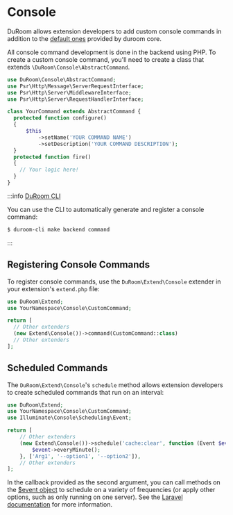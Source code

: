 # Console

DuRoom allows extension developers to add custom console commands in addition to the [default ones](../console.md) provided by duroom core.

All console command development is done in the backend using PHP. To create a custom console command, you'll need to create a class that extends `\DuRoom\Console\AbstractCommand`.

```php
use DuRoom\Console\AbstractCommand;
use Psr\Http\Message\ServerRequestInterface;
use Psr\Http\Server\MiddlewareInterface;
use Psr\Http\Server\RequestHandlerInterface;

class YourCommand extends AbstractCommand {
  protected function configure()
  {
      $this
          ->setName('YOUR COMMAND NAME')
          ->setDescription('YOUR COMMAND DESCRIPTION');
  }
  protected function fire()
  {
    // Your logic here!
  }
}
```

:::info [DuRoom CLI](https://github.com/DuRoom/cli)

You can use the CLI to automatically generate and register a console command:
```bash
$ duroom-cli make backend command
```

:::

## Registering Console Commands

To register console commands, use the `DuRoom\Extend\Console` extender in your extension's `extend.php` file:

```php
use DuRoom\Extend;
use YourNamespace\Console\CustomCommand;

return [
  // Other extenders
  (new Extend\Console())->command(CustomCommand::class)
  // Other extenders
];
```

## Scheduled Commands

The `DuRoom\Extend\Console`'s `schedule` method allows extension developers to create scheduled commands that run on an interval:


```php
use DuRoom\Extend;
use YourNamespace\Console\CustomCommand;
use Illuminate\Console\Scheduling\Event;

return [
    // Other extenders
    (new Extend\Console())->schedule('cache:clear', function (Event $event) {
        $event->everyMinute();
    }, ['Arg1', '--option1', '--option2']),
    // Other extenders
];
```

In the callback provided as the second argument, you can call methods on the [$event object](https://laravel.com/api/8.x/Illuminate/Console/Scheduling/Event.html) to schedule on a variety of frequencies (or apply other options, such as only running on one server). See the [Laravel documentation](https://laravel.com/docs/8.x/scheduling#scheduling-artisan-commands) for more information.
